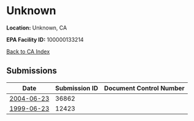 # Unknown

**Location:** Unknown, CA

**EPA Facility ID:** 100000133214

[Back to CA Index](../../index.md)

## Submissions

| Date | Submission ID | Document Control Number |
|------|--------------|-------------------------|
| [2004-06-23](submissions/36862.md) | 36862 |  |
| [1999-06-23](submissions/12423.md) | 12423 |  |
